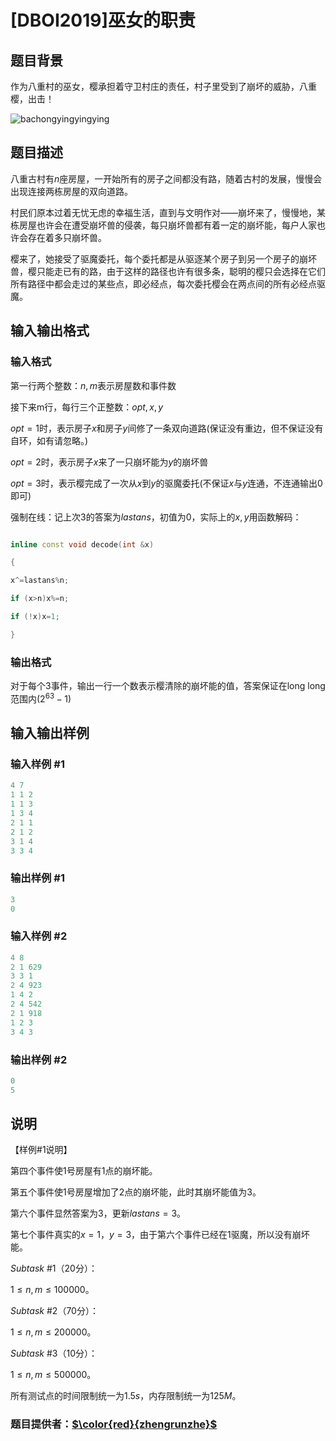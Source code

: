 # [DBOI2019]巫女的职责

## 题目背景

作为八重村的巫女，樱承担着守卫村庄的责任，村子里受到了崩坏的威胁，八重樱，出击！

![bachongyingyingying](https://ss0.bdstatic.com/94oJfD_bAAcT8t7mm9GUKT-xh_/timg?image&quality=100&size=b4000_4000&sec=1565513476&di=204778d54817d34eb61283a595794c62&src=http://i0.hdslb.com/bfs/article/81e9465c02e29053f9fbe7c70d3c2644691abda2.png)

## 题目描述

八重古村有$n$座房屋，一开始所有的房子之间都没有路，随着古村的发展，慢慢会出现连接两栋房屋的双向道路。

村民们原本过着无忧无虑的幸福生活，直到与文明作对——崩坏来了，慢慢地，某栋房屋也许会在遭受崩坏兽的侵袭，每只崩坏兽都有着一定的崩坏能，每户人家也许会存在着多只崩坏兽。

樱来了，她接受了驱魔委托，每个委托都是从驱逐某个房子到另一个房子的崩坏兽，樱只能走已有的路，由于这样的路径也许有很多条，聪明的樱只会选择在它们所有路径中都会走过的某些点，即必经点，每次委托樱会在两点间的所有必经点驱魔。

## 输入输出格式

### 输入格式

第一行两个整数：$n,m$表示房屋数和事件数

接下来m行，每行三个正整数：$opt,x,y$

$opt=1$时，表示房子$x$和房子$y$间修了一条双向道路(保证没有重边，但不保证没有自环，如有请忽略。)

$opt=2$时，表示房子$x$来了一只崩坏能为$y$的崩坏兽

$opt=3$时，表示樱完成了一次从$x$到$y$的驱魔委托(不保证$x$与$y$连通，不连通输出$0$即可)

强制在线：记上次$3$的答案为$lastans$，初值为$0$，实际上的$x,y$用函数解码：

```cpp

inline const void decode(int &x)

{

x^=lastans%n;

if (x>n)x%=n;

if (!x)x=1;

}

```

### 输出格式

对于每个$3$事件，输出一行一个数表示樱清除的崩坏能的值，答案保证在long long范围内($2^{63}-1$)

## 输入输出样例

### 输入样例 #1

```cpp
4 7
1 1 2
1 1 3
1 3 4
2 1 1
2 1 2
3 1 4
3 3 4
```


### 输出样例 #1

```cpp
3
0
```


### 输入样例 #2

```cpp
4 8
2 1 629
3 3 1
2 4 923
1 4 2
2 4 542
2 1 918
1 2 3
3 4 3

```
### 输出样例 #2

```cpp
0
5

```
## 说明

【样例#$1$说明】

第四个事件使$1$号房屋有$1$点的崩坏能。

第五个事件使$1$号房屋增加了$2$点的崩坏能，此时其崩坏能值为$3$。

第六个事件显然答案为$3$，更新$lastans=3$。

第七个事件真实的$x=1$，$y=3$，由于第六个事件已经在$1$驱魔，所以没有崩坏能。

$Subtask$ #$1$（$20$分）：

$1\leq n,m\leq 100000$。

$Subtask$ #$2$（$70$分）：

$1\leq n,m\leq 200000$。

$Subtask$ #$3$（$10$分）：

$1\leq n,m\leq 500000$。

所有测试点的时间限制统一为$1.5s$，内存限制统一为$125M$。

### 题目提供者：[$\color{red}{zhengrunzhe}$](https://www.luogu.org/space/show?uid=14374)

